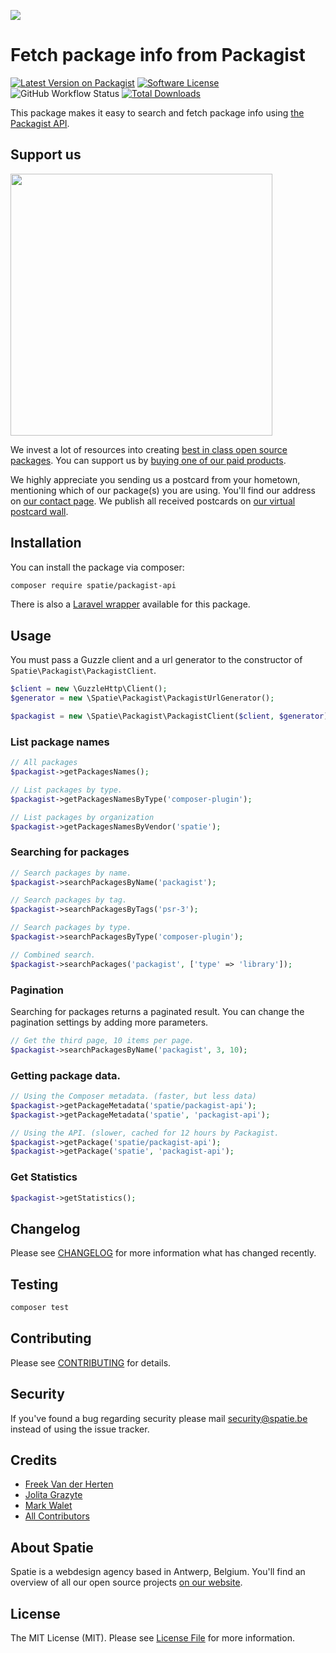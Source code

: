 
[<img src="https://github-ads.s3.eu-central-1.amazonaws.com/support-ukraine.svg?t=1" />](https://supportukrainenow.org)

# Fetch package info from Packagist

[![Latest Version on Packagist](https://img.shields.io/packagist/v/spatie/packagist-api.svg?style=flat-square)](https://packagist.org/packages/spatie/packagist-api)
[![Software License](https://img.shields.io/badge/license-MIT-brightgreen.svg?style=flat-square)](LICENSE.md)
![GitHub Workflow Status](https://img.shields.io/github/workflow/status/spatie/packagist-api/run-tests?label=tests)
[![Total Downloads](https://img.shields.io/packagist/dt/spatie/packagist-api.svg?style=flat-square)](https://packagist.org/packages/spatie/packagist-api)

This package makes it easy to search and fetch package info using [the Packagist API](https://packagist.org/apidoc).

## Support us

[<img src="https://github-ads.s3.eu-central-1.amazonaws.com/packagist-api.jpg?t=1" width="419px" />](https://spatie.be/github-ad-click/packagist-api)

We invest a lot of resources into creating [best in class open source packages](https://spatie.be/open-source). You can support us by [buying one of our paid products](https://spatie.be/open-source/support-us).

We highly appreciate you sending us a postcard from your hometown, mentioning which of our package(s) you are using. You'll find our address on [our contact page](https://spatie.be/about-us). We publish all received postcards on [our virtual postcard wall](https://spatie.be/open-source/postcards).

## Installation

You can install the package via composer:

``` bash
composer require spatie/packagist-api
```

There is also a [Laravel wrapper](https://packagist.org/packages/markwalet/laravel-packagist) available for this package.
## Usage

You must pass a Guzzle client and a url generator to the constructor of `Spatie\Packagist\PackagistClient`.

```php
$client = new \GuzzleHttp\Client();
$generator = new \Spatie\Packagist\PackagistUrlGenerator();

$packagist = new \Spatie\Packagist\PackagistClient($client, $generator);
```

### List package names
```php
// All packages
$packagist->getPackagesNames();

// List packages by type.
$packagist->getPackagesNamesByType('composer-plugin');

// List packages by organization
$packagist->getPackagesNamesByVendor('spatie');
```

### Searching for packages
```php
// Search packages by name.
$packagist->searchPackagesByName('packagist');

// Search packages by tag.
$packagist->searchPackagesByTags('psr-3');

// Search packages by type.
$packagist->searchPackagesByType('composer-plugin');

// Combined search.
$packagist->searchPackages('packagist', ['type' => 'library']);
```

### Pagination
Searching for packages returns a paginated result. You can change the pagination settings by adding more parameters.

```php
// Get the third page, 10 items per page.
$packagist->searchPackagesByName('packagist', 3, 10);
```

### Getting package data.
```php
// Using the Composer metadata. (faster, but less data)
$packagist->getPackageMetadata('spatie/packagist-api');
$packagist->getPackageMetadata('spatie', 'packagist-api');

// Using the API. (slower, cached for 12 hours by Packagist.
$packagist->getPackage('spatie/packagist-api');
$packagist->getPackage('spatie', 'packagist-api');
```

### Get Statistics
```php
$packagist->getStatistics();
```

## Changelog

Please see [CHANGELOG](CHANGELOG.md) for more information what has changed recently.

## Testing

``` bash
composer test
```

## Contributing

Please see [CONTRIBUTING](https://github.com/spatie/.github/blob/main/CONTRIBUTING.md) for details.

## Security

If you've found a bug regarding security please mail [security@spatie.be](mailto:security@spatie.be) instead of using the issue tracker.

## Credits

- [Freek Van der Herten](https://github.com/freekmurze)
- [Jolita Grazyte](https://github.com/JolitaGrazyte)
- [Mark Walet](https://github.com/markwalet)
- [All Contributors](../../contributors)

## About Spatie
Spatie is a webdesign agency based in Antwerp, Belgium. You'll find an overview of all our open source projects [on our website](https://spatie.be/opensource).

## License

The MIT License (MIT). Please see [License File](LICENSE.md) for more information.
